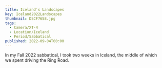 ```yaml
---
title: Iceland’s Landscapes
key: Iceland2022Landscapes
thumbnail: DSCF7658.jpg
tags:
  - Camera/XT-4
  - Location/Iceland
  - Period/Sabbatical
published: 2022-09-04T00:00
---
```

In my Fall 2022 sabbatical, I took two weeks in Iceland, the middle of which we spent driving the Ring Road.
